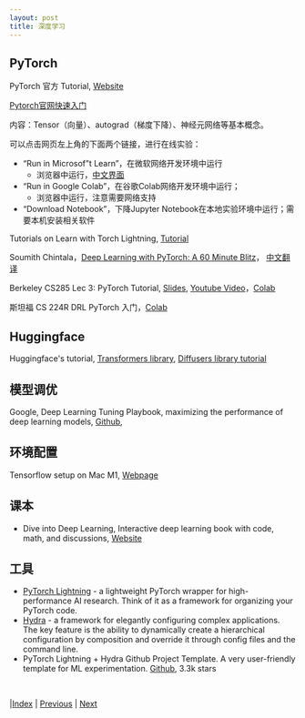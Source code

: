 ```yaml
---
layout: post
title: 深度学习
---
```


## PyTorch

PyTorch 官方 Tutorial, [Website](https://pytorch.org/tutorials/)

[Pytorch官网快速入门](https://pytorch.org/tutorials/beginner/basics/intro.html)

内容：Tensor（向量）、autograd（梯度下降）、神经元网络等基本概念。

可以点击网页左上角的下面两个链接，进行在线实验：
- “Run in Microsof”t Learn”，在微软网络开发环境中运行
	- 浏览器中运行，[中文界面](https://learn.microsoft.com/zh-cn/training/paths/pytorch-fundamentals/)
- “Run in Google Colab”，在谷歌Colab网络开发环境中运行；
	- 浏览器中运行，注意需要网络支持
- “Download Notebook”，下降Jupyter Notebook在本地实验环境中运行；需要本机安装相关软件

Tutorials on Learn with Torch Lightning, [Tutorial](https://www.pytorchlightning.ai/tutorials)

Soumith Chintala，[Deep Learning with PyTorch: A 60 Minute Blitz](https://pytorch.org/tutorials/beginner/deep_learning_60min_blitz.html)， [中文翻译](https://zhuanlan.zhihu.com/p/25572330) 

Berkeley CS285 Lec 3: PyTorch Tutorial, [Slides](https://rail.eecs.berkeley.edu/deeprlcourse/), [Youtube Video](https://www.youtube.com/playlist?list=PL_iWQOsE6TfVYGEGiAOMaOzzv41Jfm_Ps)，[Colab](https://colab.research.google.com/drive/12nQiv6aZHXNuCfAAuTjJenDWKQbIt2Mz#scrollTo=U5rl_7Kx5vk8)

斯坦福 CS 224R DRL PyTorch 入门，[Colab](https://colab.research.google.com/drive/1sYhpnlk8ynK4xSSqVmqlhQfPU8b84gHJ?usp=sharing) 

## Huggingface

Huggingface's tutorial, [Transformers library](https://huggingface.co/course/chapter1/1), [Diffusers library tutorial](https://huggingface.co/blog/stable_diffusion)

## 模型调优

Google, Deep Learning Tuning Playbook, maximizing the performance of deep learning models, [Github](https://github.com/google-research/tuning_playbook),

## 环境配置

Tensorflow setup on Mac M1, [Webpage](https://developer.apple.com/metal/tensorflow-plugin/)

## 课本

- Dive into Deep Learning, Interactive deep learning book with code, math, and discussions, [Website](https://d2l.ai/)

## 工具

- [PyTorch Lightning](https://github.com/PyTorchLightning/pytorch-lightning) - a lightweight PyTorch wrapper for high-performance AI research. Think of it as a framework for organizing your PyTorch code.
- [Hydra](https://github.com/facebookresearch/hydra) - a framework for elegantly configuring complex applications. The key feature is the ability to dynamically create a hierarchical configuration by composition and override it through config files and the command line.
- PyTorch Lightning + Hydra Github Project Template. A very user-friendly template for ML experimentation. [Github](https://github.com/ashleve/lightning-hydra-template), 3.3k stars

<br/>

|[Index](./) | [Previous](23-python) | [Next](29-web)
